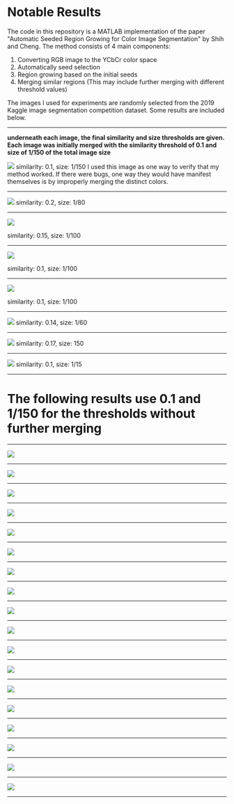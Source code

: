 # Notable Results 

The code in this repository is a MATLAB implementation of the paper "Automatic Seeded Region Growing for Color Image Segmentation" by Shih and Cheng. The method consists of 4 main components:
1. Converting RGB image to the YCbCr color space
1. Automatically seed selection
1. Region growing based on the initial seeds
1. Merging similar regions (This may include further merging with different threshold values)

The images I used for experiments are randomly selected from the 2019 Kaggle image segmentation competition dataset. Some results are included below. 

-------
**underneath each image, the final similarity and size thresholds are given. Each image was initially merged with the similarity threshold of 0.1 and size of 1/150 of the total image size**

<img src='./fineTunedResults/colors.tif'>
similarity: 0.1, size: 1/150 I used this image as one way to verify that my method worked. If there were bugs, one way they would have manifest themselves is by improperly merging the distinct colors. 


----
<img src='./fineTunedResults/final_seal.tif'>
similarity: 0.2, size: 1/80

----

<img src='./fineTunedResults/final_mountains.tif'>

similarity: 0.15, size: 1/100

----
<img src='./fineTunedResults/final_tree.tif'>

similarity: 0.1, size: 1/100

----
<img src='./fineTunedResults/final_flowers.tif'>

similarity: 0.1, size: 1/100

----

<img src='./fineTunedResults/final_dolphins.tif'>
similarity: 0.14, size: 1/60

----

<img src='./fineTunedResults/final_moose.tif'>
similarity: 0.17, size: 150

-----

<img src='./fineTunedResults/final_castle.tif'>
similarity: 0.1, size: 1/15

-----
# The following results use 0.1 and 1/150 for the thresholds without further merging

----

<img src='./results3/result_0_10_150th_15.jpg'>

----
<img src='./results3/result_0_10_150th_1.jpg'>

----
<img src='./results3/result_0_10_150th_2.jpg'>

-----
<img src='./results3/result_0_10_150th_3.jpg'>

----
<img src='./results3/result_0_10_150th_4.jpg'>

----
<img src='./results3/result_0_10_150th_5.jpg'>

----
<img src='./results3/result_0_10_150th_6.jpg'>

----
<img src='./results3/result_0_10_150th_8.jpg'>

----
<img src='./results3/result_0_10_150th_9.jpg'>

----
<img src='./results3/result_0_10_150th_10.jpg'>

----
<img src='./results3/result_0_10_150th_11.jpg'>

----
<img src='./results3/result_0_10_150th_12.jpg'>

----
<img src='./results3/result_0_10_150th_13.jpg'>

----
<img src='./results3/result_0_10_150th_16.jpg'>

----
<img src='./results3/result_0_10_150th_15.jpg'>

----
<img src='./results3/result_0_10_150th_21.jpg'>

----
<img src='./results3/result_0_10_150th_18.jpg'>

----
<img src='./results3/result_0_10_150th_20.jpg'>

----
